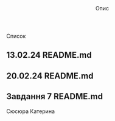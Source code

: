 <!DOCTYPE html>
<html>
  <head>
    <meta charset="utf-8">
    <title>Завдання</title>
  </head>
  <body>
    <header>
      Опис
    </header>
    Список
    <section>
      <h2>13.02.24 README.md</h2>
      <h2>20.02.24 README.md</h2>
      <h2>Завдання 7 README.md</h2>
    </section>
    <footer>
      Сюсюра Катерина
    </footer>
  </body>
</html>
